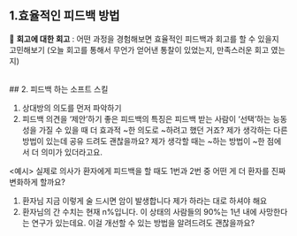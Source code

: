 
## 1.효율적인 피드백 방법

💬 **회고에 대한 회고** : 어떤 과정을 경험해보면 효율적인 피드백과 회고를 할 수 있을지 고민해보기 (오늘 회고를 통해서 무언가 얻어낸 통찰이 있었는지, 만족스러운 회고 였는지)

<br>
## 2. 피드백 하는 소프트 스킬

1. 상대방의 의도를 먼저 파악하기
2. 피드백 의견을 ‘제안’하기
   좋은 피드백의 특징은 피드백 받는 사람이 ‘선택’하는 능동성을 가질 수 있을 때 더 효과적
   ~한 의도로 ~하려고 했던 거죠? 제가 생각하는 다른 방법이 있는데 공유 드려도 괜찮을까요? 제가 생각할 때는 ~하는 방법이 ~한 점에서 더 의미가 있더라고요.

<예시>
실제로 의사가 환자에게 피드백을 할 때도 1번과 2번 중 어떤 게 더 환자를 진짜 변화하게 할까요?
1. 환자님 지금 이렇게 술 드시면 암이 발생합니다 제가 하라는 대로 하셔야 해요
2. 환자님의 간 수치는 현재 n%입니다. 이 상태의 사람들의 90%는 1년 내에 사망한다는 연구가 있는데요. 이걸 개선할 수 있는 방법을 알려드려도 괜찮을까요?

